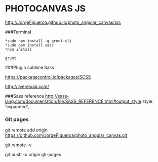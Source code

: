 # PHOTOCANVAS JS
http://JorgeFigueroa.github.io/photo_angular_canvas/src    

###Terminal
```
*sudo npm install -g grunt-cli
*sudo gem install sass
*npm install

grunt
```

###Plugin sublime Sass

https://packagecontrol.io/packages/SCSS

http://livereload.com/


###Sass reference
http://sass-lang.com/documentation/file.SASS_REFERENCE.html#output_style
style: 'expanded',


### Git pages
git remote add origin https://github.com/JorgeFigueroa/photo_angular_canvas.git

git remote -v

git push -u origin gh-pages
                
                
                
              
